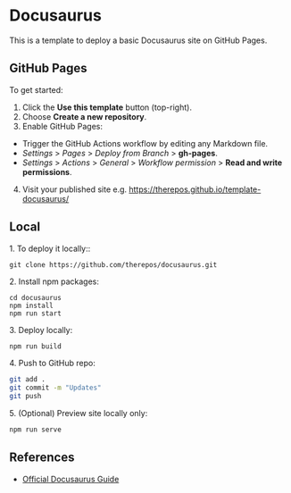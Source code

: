 # Docusaurus
This is a template to deploy a basic Docusaurus site on GitHub Pages.

## GitHub Pages
To get started:

1. Click the <strong>Use this template</strong> button (top-right).  
2. Choose <strong>Create a new repository</strong>.  
3. Enable GitHub Pages:  
- Trigger the GitHub Actions workflow by editing any Markdown file.  
- <em>Settings</em> > <em>Pages</em> > <em>Deploy from Branch</em> > <strong>gh-pages</strong>.  
- <em>Settings</em> > <em>Actions</em> > <em>General</em> > <em>Workflow permission</em> > <strong>Read and write permissions</strong>.
4. Visit your published site e.g. https://therepos.github.io/template-docusaurus/

## Local 
1\. To deploy it locally::  
```
git clone https://github.com/therepos/docusaurus.git
```

2\. Install npm packages:
```
cd docusaurus
npm install
npm run start
```

3\. Deploy locally:
```bash
npm run build
```

4\. Push to GitHub repo:
```bash
git add . 
git commit -m "Updates"
git push
```

5\. (Optional) Preview site locally only:
```bash
npm run serve
```

## References
- [Official Docusaurus Guide](https://docusaurus.io/docs)
